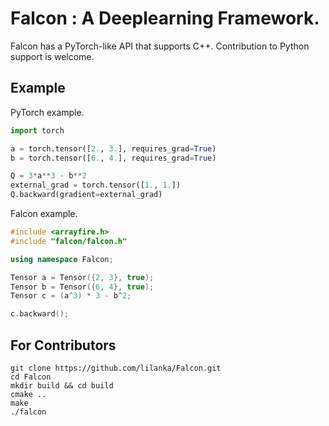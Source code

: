 # Falcon : A Deeplearning Framework.

Falcon has a PyTorch-like API that supports C++. Contribution to Python support is welcome.

## Example  
PyTorch example.
```python
import torch

a = torch.tensor([2., 3.], requires_grad=True)
b = torch.tensor([6., 4.], requires_grad=True)

Q = 3*a**3 - b**2
external_grad = torch.tensor([1., 1.])
Q.backward(gradient=external_grad)
```

Falcon example. 
```c++
#include <arrayfire.h>
#include "falcon/falcon.h"

using namespace Falcon;

Tensor a = Tensor({2, 3}, true);
Tensor b = Tensor({6, 4}, true);
Tensor c = (a^3) * 3 - b^2;

c.backward();
```

## For Contributors 
```shell
git clone https://github.com/lilanka/Falcon.git
cd Falcon
mkdir build && cd build
cmake ..
make 
./falcon
```
